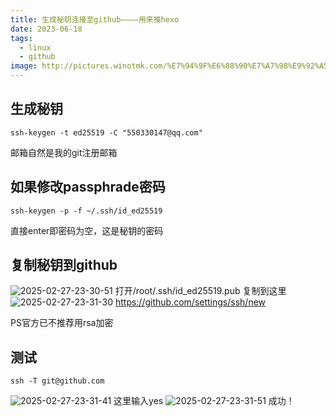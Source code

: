 ```yaml
---
title: 生成秘钥连接至github————用来推hexo
date: 2023-06-18
tags:
  - linux
  - github
image: http://pictures.winotmk.com/%E7%94%9F%E6%88%90%E7%A7%98%E9%92%A5%E8%BF%9E%E6%8E%A5%E8%87%B3github_%E7%94%A8%E6%9D%A5%E6%8E%A8hexo/2025-02-27-23-31-30_51beb5cc.png
---
```

## 生成秘钥
```
ssh-keygen -t ed25519 -C "550330147@qq.com"
```
邮箱自然是我的git注册邮箱
## 如果修改passphrade密码
```
ssh-keygen -p -f ~/.ssh/id_ed25519
```
直接enter即密码为空，这是秘钥的密码
## 复制秘钥到github
![2025-02-27-23-30-51](http://pictures.winotmk.com/%E7%94%9F%E6%88%90%E7%A7%98%E9%92%A5%E8%BF%9E%E6%8E%A5%E8%87%B3github_%E7%94%A8%E6%9D%A5%E6%8E%A8hexo/2025-02-27-23-30-51_e913dfa6.png)
打开/root/.ssh/id_ed25519.pub
复制到这里
![2025-02-27-23-31-30](http://pictures.winotmk.com/%E7%94%9F%E6%88%90%E7%A7%98%E9%92%A5%E8%BF%9E%E6%8E%A5%E8%87%B3github_%E7%94%A8%E6%9D%A5%E6%8E%A8hexo/2025-02-27-23-31-30_51beb5cc.png)
https://github.com/settings/ssh/new

PS官方已不推荐用rsa加密

## 测试
```
ssh -T git@github.com
```
![2025-02-27-23-31-41](http://pictures.winotmk.com/%E7%94%9F%E6%88%90%E7%A7%98%E9%92%A5%E8%BF%9E%E6%8E%A5%E8%87%B3github_%E7%94%A8%E6%9D%A5%E6%8E%A8hexo/2025-02-27-23-31-41_8f57328d.png)
这里输入yes
![2025-02-27-23-31-51](http://pictures.winotmk.com/%E7%94%9F%E6%88%90%E7%A7%98%E9%92%A5%E8%BF%9E%E6%8E%A5%E8%87%B3github_%E7%94%A8%E6%9D%A5%E6%8E%A8hexo/2025-02-27-23-31-51_592f0bdc.png)
成功！